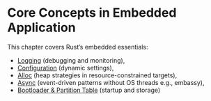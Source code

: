 # Core Concepts in Embedded Application

This chapter covers Rust’s embedded essentials:  
 - [Logging](./logging.md) (debugging and monitoring),
 - [Configuration](./configuration.md) (dynamic settings),
 - [Alloc](./alloc.md) (heap strategies in resource-constrained targets),
 - [Async](./async.md) (event-driven patterns without OS threads e.g., embassy),
 - [Bootloader & Partition Table](./bootloader-and-partition-table.md) (startup and storage)